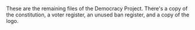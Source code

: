 These are the remaining files of the Democracy Project. There's a copy of the constitution, a voter register, an unused ban register, and a copy of the logo.
